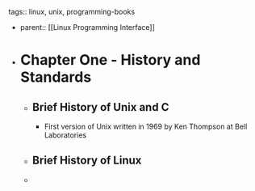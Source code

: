 tags:: linux, unix, programming-books

- parent:: [[Linux Programming Interface]]
- # Chapter One - History and Standards
	- ## Brief History of Unix and C
		- First version of Unix written in 1969 by Ken Thompson at Bell Laboratories
	- ## Brief History of Linux
	-